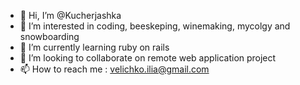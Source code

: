 - 👋 Hi, I’m @Kucherjashka
- 👀 I’m interested in coding, beeskeping, winemaking, mycolgy and snowboarding
- 🌱 I’m currently learning ruby on rails
- 💞️ I’m looking to collaborate on remote web application project
- 📫 How to reach me : velichko.ilia@gmail.com

<!---
Kucherjashka/Kucherjashka is a ✨ special ✨ repository because its `README.md` (this file) appears on your GitHub profile.
You can click the Preview link to take a look at your changes.
--->
